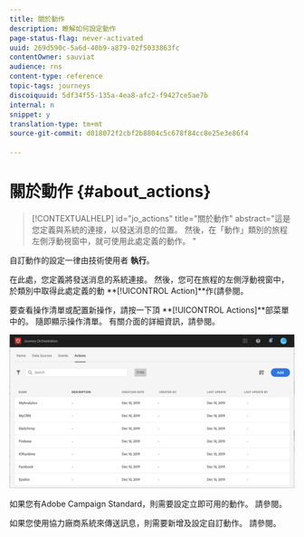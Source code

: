 ```yaml
---
title: 關於動作
description: 瞭解如何設定動作
page-status-flag: never-activated
uuid: 269d590c-5a6d-40b9-a879-02f5033863fc
contentOwner: sauviat
audience: rns
content-type: reference
topic-tags: journeys
discoiquuid: 5df34f55-135a-4ea8-afc2-f9427ce5ae7b
internal: n
snippet: y
translation-type: tm+mt
source-git-commit: d018072f2cbf2b8804c5c678f84cc8e25e3e86f4

---
```



# 關於動作 {#about_actions}

>[!CONTEXTUALHELP]
>id=&quot;jo_actions&quot;
>title=&quot;關於動作&quot;
>abstract=&quot;這是您定義與系統的連接，以發送消息的位置。 然後，在「動作」類別的旅程左側浮動視窗中，就可使用此處定義的動作。 &quot;

自訂動作的設定一律由技術使用者 **執行**。

在此處，您定義將發送消息的系統連接。 然後，您可在旅程的左側浮動視窗中，於類別中取得此處定義的動 **[!UICONTROL Action]**作(請參閱[](../building-journeys/about-action-activities.md)。

要查看操作清單或配置新操作，請按一下頂 **[!UICONTROL Actions]**部菜單中的。 隨即顯示操作清單。 有關[](../about/user-interface.md)介面的詳細資訊，請參閱。

![](../assets/custom1.png)

如果您有Adobe Campaign Standard，則需要設定立即可用的動作。 請參閱[](../action/working-with-adobe-campaign.md)。

如果您使用協力廠商系統來傳送訊息，則需要新增及設定自訂動作。 請參閱[](../action/about-custom-action-configuration.md)。
